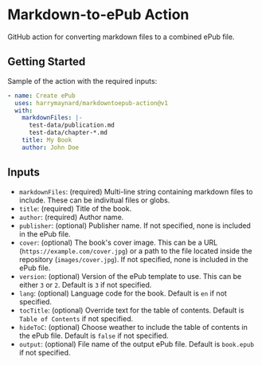 # Markdown-to-ePub Action
GitHub action for converting markdown files to a combined ePub file.

## Getting Started
Sample of the action with the required inputs:
```yml
- name: Create ePub
  uses: harrymaynard/markdowntoepub-action@v1
  with:
    markdownFiles: |-
      test-data/publication.md
      test-data/chapter-*.md
    title: My Book
    author: John Doe
```

## Inputs
- `markdownFiles`: (required) Multi-line string containing markdown files to include. These can be indivitual files or globs.
- `title`: (required) Title of the book.
- `author`: (required) Author name.
- `publisher`: (optional) Publisher name. If not specified, none is included in the ePub file.
- `cover`: (optional) The book's cover image. This can be a URL (`https://example.com/cover.jpg`) or a path to the file located inside the repository (`images/cover.jpg`). If not specified, none is included in the ePub file.
- `version`: (optional) Version of the ePub template to use. This can be either `3` or `2`. Default is `3` if not specified.
- `lang`: (optional) Language code for the book. Default is `en` if not specified.
- `tocTitle`: (optional) Override text for the table of contents. Default is `Table of Contents` if not specified.
- `hideToC`: (optional) Choose weather to include the table of contents in the ePub file. Default is `false` if not specified.
- `output`: (optional) File name of the output ePub file. Default is `book.epub` if not specified.
